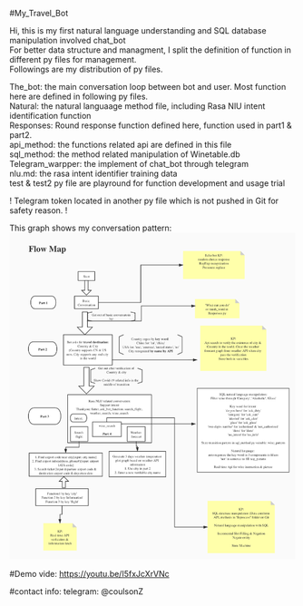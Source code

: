 #My_Travel_Bot   

Hi, this is my first natural language understanding and SQL database manipulation involved chat_bot  
For better data structure and managment, I split the definition of function in different py files for management.  
Followings are my distribution of py files.  

The_bot: the main conversation loop between bot and user. Most function here are defined in following py files.  
Natural: the natural languaage method file, including Rasa NlU intent identification function  
Responses: Round response function defined here, function used in part1 & part2.   
api_method: the functions related api are defined in this file      
sql_method: the method related manipulation of Winetable.db   
Telegram_warpper: the implement of chat_bot through telegram  
nlu.md: the rasa intent identifier training data   
test & test2 py file are playround for function development and usage trial  

! Telegram token located in another py file which is not pushed in Git for safety reason.  !

This graph shows my conversation pattern:  
![Image discription](https://github.com/CoulsonZhang/Travel_bot/blob/master/Inprocess/flow_map.jpg)

#Demo vide:
https://youtu.be/I5fxJcXrVNc

#contact info:
telegram: @coulsonZ
